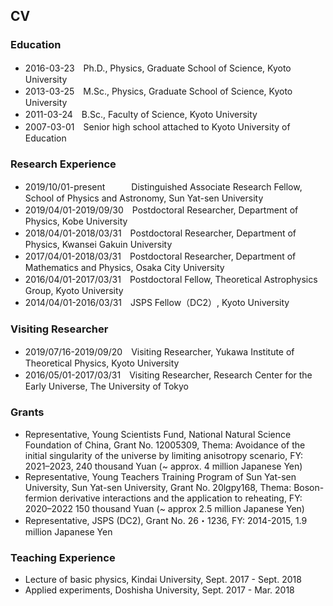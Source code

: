 ## CV 
### Education 

- 2016-03-23　Ph.D., Physics, Graduate School of Science, Kyoto University
- 2013-03-25　M.Sc., Physics, Graduate School of Science, Kyoto University
- 2011-03-24　B.Sc., Faculty of Science, Kyoto University
- 2007-03-01　Senior high school attached to Kyoto University of Education

### Research Experience

- 2019/10/01-present　　　Distinguished Associate Research Fellow, School of Physics and Astronomy, Sun Yat-sen University 
- 2019/04/01-2019/09/30　Postdoctoral Researcher, Department of Physics, Kobe University
- 2018/04/01-2018/03/31　Postdoctoral Researcher, Department of Physics, Kwansei Gakuin University
- 2017/04/01-2018/03/31　Postdoctoral Researcher, Department of Mathematics and Physics, Osaka City University
- 2016/04/01-2017/03/31　Postdoctoral Fellow, Theoretical Astrophysics Group, Kyoto University
- 2014/04/01-2016/03/31　JSPS Fellow（DC2）, Kyoto University

### Visiting Researcher

- 2019/07/16-2019/09/20　Visiting Researcher, Yukawa Institute of Theoretical Physics, Kyoto University
- 2016/05/01-2017/03/31　Visiting Researcher, Research Center for the Early Universe, The University of Tokyo

### Grants
- Representative, Young Scientists Fund, National Natural Science Foundation of China, Grant No. 12005309, Thema: Avoidance of the initial singularity of the universe by limiting anisotropy scenario, FY: 2021–2023, 240 thousand Yuan (~ approx. 4 million Japanese Yen)
- Representative, Young Teachers Training Program of Sun Yat-sen University, Sun Yat-sen University, Grant No. 20lgpy168, Thema: Boson-fermion derivative interactions and the application to reheating, FY: 2020–2022 150 thousand Yuan (~ approx 2.5 million Japanese Yen)
- Representative, JSPS (DC2), Grant No. 26・1236, FY: 2014-2015, 1.9 million Japanese Yen


### Teaching Experience

- Lecture of basic physics, Kindai University, Sept. 2017 - Sept. 2018
- Applied experiments, Doshisha University, Sept. 2017 - Mar. 2018
